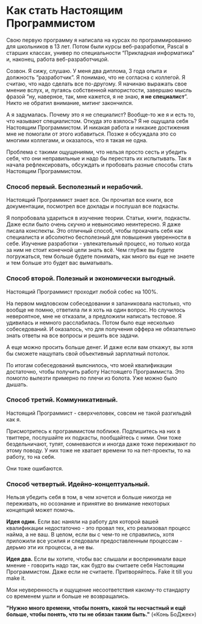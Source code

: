# Как стать Настоящим Программистом

Свою первую программу я написала на курсах по программированию для школьников в 13 лет. Потом были курсы веб-разработки, Pascal в старших классах, универ по специальности “Прикладная информатика” и, наконец, работа веб-разработчицой.

Созвон. Я сижу, слушаю. У меня два диплома, 3 года опыта и должность “разработчик”. Я понимаю, что не согласна с коллегой. Я считаю, что надо сделать все по-другому. Я начинаю выражать свое мнение вслух, и, пугаясь собственной напористости, завершаю мысль фразой “ну, наверное, так, мне кажется, я не знаю, **я не специалист**”. Никто не обратил внимание, митинг закончился. 

А я задумалась. Почему это я не специалист? Вообще-то же я и есть то, что называют специалистом. Откуда это взялось? Я не ощущала себя Настоящим Программистом. И никакая работа и никакие достижения мне не помогали от этого избавиться. Позже я обсуждала это со многими коллегами, и оказалось, что я такая не одна. 

Проблема с такими ощущениями, что нельзя просто сесть и убедить себя, что они неправильные и надо бы перестать их испытывать. Так я начала рефлексировать, обсуждать и пробовать разные способы стать Настоящим Программистом.

### Способ первый. Бесполезный и нерабочий.

Настоящий Программист знает все. Он прочитал все книги, все документации, посмотрел все доклады и послушал все подкасты.

Я попробовала удариться в изучение теории. Статьи, книги, подкасты. Даже если было очень скучно и невыносимо неинтересно. Я даже писала конспекты.
Это отличный способ, чтобы прокачать себя как специалиста и абсолютно бесполезный для повышения уверенности в себе. 
Изучение разработки - увлекательный процесс, но только когда за ним не стоит конечной цели знать всё. Чем глубже вы будете погружаться, тем больше будете понимать, как много вы еще не знаете и тем больше это будет вас выматывать.

### Способ второй. Полезный и экономически выгодный.

Настоящий Программист проходит любой собес на 100%.

На первом мидловском собеседовании я запаниковала настолько, что вообще не помню, ответила ли я хоть на один вопрос. Но случилось невероятное, мне не отказали, а предложили написать тестовое. Я удивилась и немного расслабилась.
Потом было еще несколько собеседований. И оказалось, что для получения оффера не обязательно знать ответы на все вопросы и решить все задачи.

А еще можно просить больше денег. И даже если вам откажут, вы хотя бы сможете нащупать свой объективный зарплатный потолок.

По итогам собеседований выяснилось, что моей квалификации достаточно, чтобы получить работу Настоящего Программиста. Это помогло вылезти примерно по плечи из болота. Уже можно было дышать.

### Способ третий. Коммуникативный.

Настоящий Программист - сверхчеловек, совсем не такой разгильдяй как я.

Присмотритесь к программистом поближе. Подпишитесь на них в твиттере, послушайте их подкасты, пообщайтесь с ними. Они тоже бездельничают, тупят, сомневаются и иногда даже тоже переживают по этому поводу. У них тоже не хватает времени то на пет-проекты, то на работу, то на себя. 

Они тоже ошибаются.

### Способ четвертый. Идейно-концептуальный.

Нельзя убедить себя в том, в чем хочется и больше никогда не переживать, но осознание и принятие во внимание некоторых концепций может помочь.

**Идея один.** Если вас наняли на работу для которой вашей квалификации недостаточно - это провал тех, кто реализовал процесс найма, а не ваш. В целом, если вы с чем-то не справились, хотя приложили все усилия и следовали предоставленным процессам - дерьмо эти их процессы, а не вы.

**Идея два.** Если вы хотите, чтобы вас слышали и воспринимали ваше мнение - говорить надо так, как будто вы считаете себя Настоящим Программистом. Даже если не считаете. Притворяйтесь. Fake it till you make it.

Мои неуверенность и ощущение несоответствия какому-то стандарту со временем ушли и больше не возвращались. 

**"Нужно много времени, чтобы понять, какой ты несчастный и ещё больше, чтобы понять, что ты не обязан таким быть."**
(«Конь БоДжек»)
 
